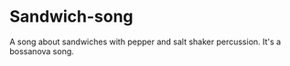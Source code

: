 # Sandwich-song
A song about sandwiches with pepper and salt shaker percussion.
It's a bossanova song.

